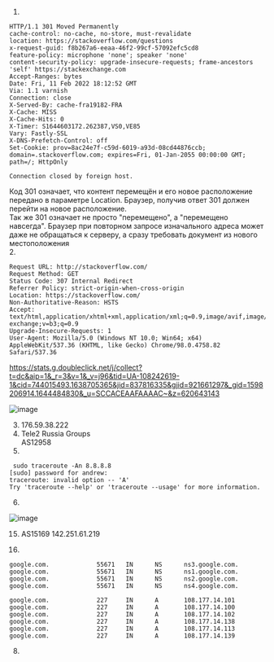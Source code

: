 1. 
```
HTTP/1.1 301 Moved Permanently
cache-control: no-cache, no-store, must-revalidate
location: https://stackoverflow.com/questions
x-request-guid: f8b267a6-eeaa-46f2-99cf-57092efc5cd8
feature-policy: microphone 'none'; speaker 'none'
content-security-policy: upgrade-insecure-requests; frame-ancestors 'self' https://stackexchange.com
Accept-Ranges: bytes
Date: Fri, 11 Feb 2022 18:12:52 GMT
Via: 1.1 varnish
Connection: close
X-Served-By: cache-fra19182-FRA
X-Cache: MISS
X-Cache-Hits: 0
X-Timer: S1644603172.262387,VS0,VE85
Vary: Fastly-SSL
X-DNS-Prefetch-Control: off
Set-Cookie: prov=8ac24e7f-c59d-6019-a93d-08cd44876ccb; domain=.stackoverflow.com; expires=Fri, 01-Jan-2055 00:00:00 GMT; path=/; HttpOnly

Connection closed by foreign host.
```
Код 301 означает, что контент перемещён и его новое расположение передано в параметре Location. Браузер, получив ответ 301 должен перейти на новое расположение.  
Так же 301 означает не просто "перемещено", а "перемещено навсегда". Браузер при повторном запросе изначального адреса может даже не обращаться к серверу, а сразу требовать   документ из нового местоположения  
2.
```
Request URL: http://stackoverflow.com/
Request Method: GET
Status Code: 307 Internal Redirect
Referrer Policy: strict-origin-when-cross-origin
Location: https://stackoverflow.com/
Non-Authoritative-Reason: HSTS
Accept: text/html,application/xhtml+xml,application/xml;q=0.9,image/avif,image/webp,image/apng,*/*;q=0.8,application/signed-exchange;v=b3;q=0.9
Upgrade-Insecure-Requests: 1
User-Agent: Mozilla/5.0 (Windows NT 10.0; Win64; x64) AppleWebKit/537.36 (KHTML, like Gecko) Chrome/98.0.4758.82 Safari/537.36
```
https://stats.g.doubleclick.net/j/collect?t=dc&aip=1&_r=3&v=1&_v=j96&tid=UA-108242619-1&cid=744015493.1638705365&jid=837816335&gjid=921661297&_gid=1598206914.1644484830&_u=SCCACEAAFAAAAC~&z=620643143

![image](https://user-images.githubusercontent.com/95243483/153649918-b446653e-3ff5-433e-b132-98095988d8d5.png)

3. 176.59.38.222  
4. Tele2 Russia Groups  
   AS12958  
5.
```
 sudo traceroute -An 8.8.8.8
[sudo] password for andrew:
traceroute: invalid option -- 'A'
Try 'traceroute --help' or 'traceroute --usage' for more information.
```
6.
![image](https://user-images.githubusercontent.com/95243483/153654764-ff477695-5dab-46e2-9532-a586711f959e.png)


 15. AS15169  142.251.61.219

7.
```
google.com.             55671   IN      NS      ns3.google.com.
google.com.             55671   IN      NS      ns1.google.com.
google.com.             55671   IN      NS      ns2.google.com.
google.com.             55671   IN      NS      ns4.google.com.

google.com.             227     IN      A       108.177.14.101
google.com.             227     IN      A       108.177.14.100
google.com.             227     IN      A       108.177.14.102
google.com.             227     IN      A       108.177.14.138
google.com.             227     IN      A       108.177.14.113
google.com.             227     IN      A       108.177.14.139
```
8.

